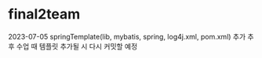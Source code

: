 # final2team

2023-07-05 springTemplate(lib, mybatis, spring, log4j.xml, pom.xml) 추가
추후 수업 때 템플릿 추가될 시 다시 커밋할 예정
